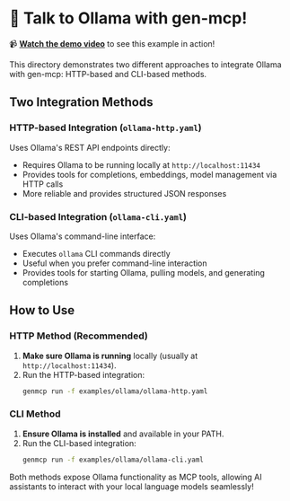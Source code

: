 # 🤖 Talk to Ollama with gen-mcp!

📹 **[Watch the demo video](https://youtu.be/yqJV9rNwfg8)** to see this example in action!

This directory demonstrates two different approaches to integrate Ollama with gen-mcp: HTTP-based and CLI-based methods.

## Two Integration Methods

### HTTP-based Integration (`ollama-http.yaml`)
Uses Ollama's REST API endpoints directly:
- Requires Ollama to be running locally at `http://localhost:11434`
- Provides tools for completions, embeddings, model management via HTTP calls
- More reliable and provides structured JSON responses

### CLI-based Integration (`ollama-cli.yaml`) 
Uses Ollama's command-line interface:
- Executes `ollama` CLI commands directly
- Useful when you prefer command-line interaction
- Provides tools for starting Ollama, pulling models, and generating completions

## How to Use

### HTTP Method (Recommended)
1. **Make sure Ollama is running** locally (usually at `http://localhost:11434`).
2. Run the HTTP-based integration:
   ```bash
   genmcp run -f examples/ollama/ollama-http.yaml
   ```

### CLI Method  
1. **Ensure Ollama is installed** and available in your PATH.
2. Run the CLI-based integration:
   ```bash
   genmcp run -f examples/ollama/ollama-cli.yaml
   ```

Both methods expose Ollama functionality as MCP tools, allowing AI assistants to interact with your local language models seamlessly!
